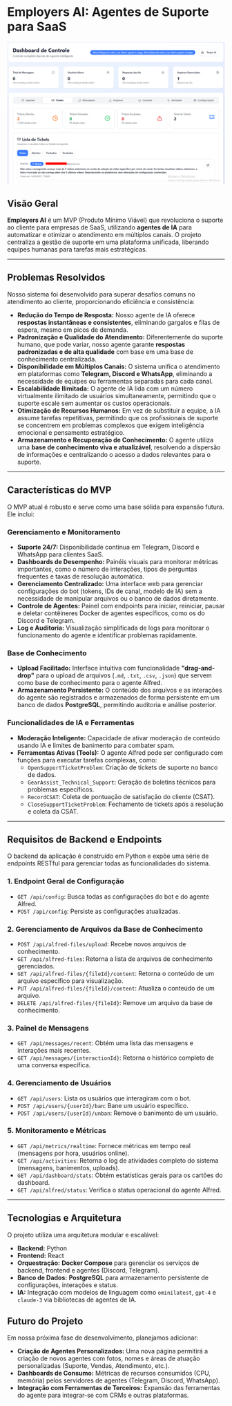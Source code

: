 # Employers AI: Agentes de Suporte para SaaS
![Imagem](Gifs/Screenshot_2.png)


## Visão Geral

**Employers AI** é um MVP (Produto Mínimo Viável) que revoluciona o suporte ao cliente para empresas de SaaS, utilizando **agentes de IA** para automatizar e otimizar o atendimento em múltiplos canais. O projeto centraliza a gestão de suporte em uma plataforma unificada, liberando equipes humanas para tarefas mais estratégicas.

-----

## Problemas Resolvidos

Nosso sistema foi desenvolvido para superar desafios comuns no atendimento ao cliente, proporcionando eficiência e consistência:

  * **Redução do Tempo de Resposta:** Nosso agente de IA oferece **respostas instantâneas e consistentes**, eliminando gargalos e filas de espera, mesmo em picos de demanda.
  * **Padronização e Qualidade do Atendimento:** Diferentemente do suporte humano, que pode variar, nosso agente garante **respostas padronizadas e de alta qualidade** com base em uma base de conhecimento centralizada.
  * **Disponibilidade em Múltiplos Canais:** O sistema unifica o atendimento em plataformas como **Telegram, Discord e WhatsApp**, eliminando a necessidade de equipes ou ferramentas separadas para cada canal.
  * **Escalabilidade Ilimitada:** O agente de IA lida com um número virtualmente ilimitado de usuários simultaneamente, permitindo que o suporte escale sem aumentar os custos operacionais.
  * **Otimização de Recursos Humanos:** Em vez de substituir a equipe, a IA assume tarefas repetitivas, permitindo que os profissionais de suporte se concentrem em problemas complexos que exigem inteligência emocional e pensamento estratégico.
  * **Armazenamento e Recuperação de Conhecimento:** O agente utiliza uma **base de conhecimento viva e atualizável**, resolvendo a dispersão de informações e centralizando o acesso a dados relevantes para o suporte.

-----

## Características do MVP

O MVP atual é robusto e serve como uma base sólida para expansão futura. Ele inclui:

### Gerenciamento e Monitoramento

  * **Suporte 24/7:** Disponibilidade contínua em Telegram, Discord e WhatsApp para clientes SaaS.
  * **Dashboards de Desempenho:** Painéis visuais para monitorar métricas importantes, como o número de interações, tipos de perguntas frequentes e taxas de resolução automática.
  * **Gerenciamento Centralizado:** Uma interface web para gerenciar configurações do bot (tokens, IDs de canal, modelo de IA) sem a necessidade de manipular arquivos ou o banco de dados diretamente.
  * **Controle de Agentes:** Painel com endpoints para iniciar, reiniciar, pausar e deletar contêineres Docker de agentes específicos, como os do Discord e Telegram.
  * **Log e Auditoria:** Visualização simplificada de logs para monitorar o funcionamento do agente e identificar problemas rapidamente.

### Base de Conhecimento

  * **Upload Facilitado:** Interface intuitiva com funcionalidade **"drag-and-drop"** para o upload de arquivos (`.md`, `.txt`, `.csv`, `.json`) que servem como base de conhecimento para o agente Alfred.
  * **Armazenamento Persistente:** O conteúdo dos arquivos e as interações do agente são registrados e armazenados de forma persistente em um banco de dados **PostgreSQL**, permitindo auditoria e análise posterior.

### Funcionalidades de IA e Ferramentas

  * **Moderação Inteligente:** Capacidade de ativar moderação de conteúdo usando IA e limites de banimento para combater spam.
  * **Ferramentas Ativas (Tools):** O agente Alfred pode ser configurado com funções para executar tarefas complexas, como:
      * `OpenSupportTicketProblem`: Criação de tickets de suporte no banco de dados.
      * `GearAssist_Technical_Support`: Geração de boletins técnicos para problemas específicos.
      * `RecordCSAT`: Coleta de pontuação de satisfação do cliente (CSAT).
      * `CloseSupportTicketProblem`: Fechamento de tickets após a resolução e coleta da CSAT.

-----

## Requisitos de Backend e Endpoints

O backend da aplicação é construído em Python e expõe uma série de endpoints RESTful para gerenciar todas as funcionalidades do sistema.

### 1\. Endpoint Geral de Configuração

  * `GET /api/config`: Busca todas as configurações do bot e do agente Alfred.
  * `POST /api/config`: Persiste as configurações atualizadas.

### 2\. Gerenciamento de Arquivos da Base de Conhecimento

  * `POST /api/alfred-files/upload`: Recebe novos arquivos de conhecimento.
  * `GET /api/alfred-files`: Retorna a lista de arquivos de conhecimento gerenciados.
  * `GET /api/alfred-files/{fileId}/content`: Retorna o conteúdo de um arquivo específico para visualização.
  * `PUT /api/alfred-files/{fileId}/content`: Atualiza o conteúdo de um arquivo.
  * `DELETE /api/alfred-files/{fileId}`: Remove um arquivo da base de conhecimento.

### 3\. Painel de Mensagens

  * `GET /api/messages/recent`: Obtém uma lista das mensagens e interações mais recentes.
  * `GET /api/messages/{interactionId}`: Retorna o histórico completo de uma conversa específica.

### 4\. Gerenciamento de Usuários

  * `GET /api/users`: Lista os usuários que interagiram com o bot.
  * `POST /api/users/{userId}/ban`: Bane um usuário específico.
  * `POST /api/users/{userId}/unban`: Remove o banimento de um usuário.

### 5\. Monitoramento e Métricas

  * `GET /api/metrics/realtime`: Fornece métricas em tempo real (mensagens por hora, usuários online).
  * `GET /api/activities`: Retorna o log de atividades completo do sistema (mensagens, banimentos, uploads).
  * `GET /api/dashboard/stats`: Obtém estatísticas gerais para os cartões do dashboard.
  * `GET /api/alfred/status`: Verifica o status operacional do agente Alfred.

-----

## Tecnologias e Arquitetura

O projeto utiliza uma arquitetura modular e escalável:

  * **Backend:** Python
  * **Frontend:** React
  * **Orquestração:** **Docker Compose** para gerenciar os serviços de backend, frontend e agentes (Discord, Telegram).
  * **Banco de Dados:** **PostgreSQL** para armazenamento persistente de configurações, interações e status.
  * **IA:** Integração com modelos de linguagem como `ominilatest`, `gpt-4` e `claude-3` via bibliotecas de agentes de IA.

## Futuro do Projeto

Em nossa próxima fase de desenvolvimento, planejamos adicionar:

  * **Criação de Agentes Personalizados:** Uma nova página permitirá a criação de novos agentes com fotos, nomes e áreas de atuação personalizadas (Suporte, Vendas, Atendimento, etc.).
  * **Dashboards de Consumo:** Métricas de recursos consumidos (CPU, memória) pelos servidores de agentes (Telegram, Discord, WhatsApp).
  * **Integração com Ferramentas de Terceiros:** Expansão das ferramentas do agente para integrar-se com CRMs e outras plataformas.